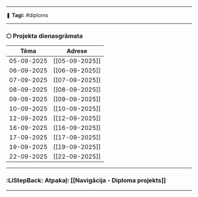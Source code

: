 ___

❚ **Tagi:** #diploms 

---
### ⬡ Projekta dienasgrāmata

| Tēma       | Adrese         |
| ---------- | -------------- |
| 05-09-2025 | [[05-09-2025]] |
| 06-09-2025 | [[06-09-2025]] |
| 07-09-2025 | [[07-09-2025]] |
| 08-09-2025 | [[08-09-2025]] |
| 09-09-2025 | [[09-09-2025]] |
| 10-09-2025 | [[10-09-2025]] |
| 12-09-2025 | [[12-09-2025]] |
| 16-09-2025 | [[16-09-2025]] |
| 17-09-2025 | [[17-09-2025]] |
| 19-09-2025 | [[19-09-2025]] |
| 22-09-2025 | [[22-09-2025]] |

---
### :LiStepBack: Atpakaļ: [[Navigācija - Diploma projekts]]

___